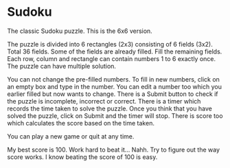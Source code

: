 # Sudoku
The classic Sudoku puzzle. This is the 6x6 version.

The puzzle is divided into 6 rectangles (2x3) consisting of 6 fields (3x2). Total 36 fields. Some of the fields are already filled. Fill the remaining fields. Each row, column and rectangle can contain numbers 1 to 6 exactly once. The puzzle can have multiple solution.

You can not change the pre-filled numbers. To fill in new numbers, click on an empty box and type in the number. You can edit a number too which you earlier filled but now wants to change. There is a Submit button to check if the puzzle is incomplete, incorrect or correct. There is a timer which records the time taken to solve the puzzle. Once you think that you have solved the puzzle, click on Submit and the timer will stop.
There is score too which calculates the score based on the time taken.

You can play a new game or quit at any time.

My best score is 100. Work hard to beat it... Nahh. Try to figure out the way score works. I know beating the score of 100 is easy.
